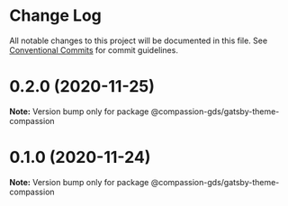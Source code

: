 # Change Log

All notable changes to this project will be documented in this file.
See [Conventional Commits](https://conventionalcommits.org) for commit guidelines.

# 0.2.0 (2020-11-25)

**Note:** Version bump only for package @compassion-gds/gatsby-theme-compassion





# 0.1.0 (2020-11-24)

**Note:** Version bump only for package @compassion-gds/gatsby-theme-compassion
